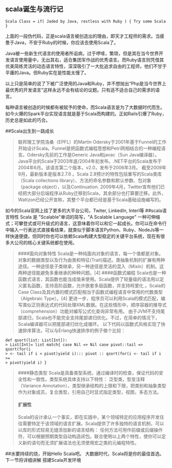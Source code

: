 ## scala诞生与流行记 #

```
Scala Class = if( Jaded by Java, restless with Ruby ) { Try some Scala }
```
上面的一段伪代码，正是scala语言被创造出的理由，即天才工程师的需求。当疲惫于Java，不安于Ruby的时候，你应该去使用Scala了。

Java被一些新生代语言的使用者所诟病，过于啰嗦，繁琐，但是其在当今世界开发语言使用量中，无出其右，适合集团军作战的优秀语言。而Ruby语言则凭借其优美简练灵活的动态语言特性，深深吸引了一大批追求自由的工程师，他们不甘于平庸的Java。但Ruby实在是性能太慢了。

以上只是简单的说了下被广泛使用的Java和Ruby，并不想抛出“Php是当今世界上最优秀的开发语言”这样永远不会有结论的议题。只有适不适合自己的需求的语言。

每种语言被创造的时候都有被赋予的使命，而Scala语言是为了大数据时代而生。如今火爆的Spark平台实现语言就是基于Scala而构建的。正如Rails引爆了Ruby，历史总是如此的巧合。



##Scala出生到一路成长 

> 联邦理工学院洛桑（EPFL）的Martin Odersky于2001年基于Funnel的工作开始设计Scala。Funnel是把函数式编程思想和Petri网相结合的一种编程语言。Odersky先前的工作是Generic Java和javac（Sun Java编译器）。Java平台的Scala于2003年底/2004年初发布。.NET平台的Scala发布于2004年6月。该语言第二个版本，v2.0，发布于2006年3月。
> 截至2009年9月，最新版本是版本2.7.6 。Scala 2.8预计的特性包括重写的Scala类库（Scala collections library）、方法的命名参数和默认参数、包对象（package object），以及Continuation.
> 2009年4月，Twitter宣布他们已经把大部分后端程序从Ruby迁移到Scala，其余部分也打算要迁移。此外， Wattzon已经公开宣称，其整个平台都已经是基于Scala基础设施编写的。

如今的Scala官网上挂了更多的大平台公司，Twiter, LinkedIn, Interl等
##scala语言特性 
Scala 是 "Scalable"单词的简写，"A Scalable Language" 一种可伸缩式；可攀登式或可升级式的语言，这意味着你可以和它一起成长。你可以在命令行中输入一行表达式直接看结果，就类似于脚本语言Python、Ruby、NodeJs等一样快速便捷。但同时你也可以依赖Scala构建大型稳定的关键平台系统，现在有很多大公司的核心关键系统都在使用。

> ####面向对象特性
> Scala是一种纯面向对象的语言，每一个值都是对象。对象的数据类型以及行为由类和特征(Trait)描述。类抽象机制的扩展有两种途径。一种途径是子类继承，另一种途径是灵活的混入（Mixin）机制。这两种途径能避免多重继承的种种问题。[4]
> ####函数式编程
> Scala也是一种函数式语言，其函数也能当成值来使用。Scala提供了轻量级的语法用以定义匿名函数，支持高阶函数，允许嵌套多层函数，并支持柯里化
> 。Scala的Case Class及其内置的模式匹配相当于函数式编程语言中常用的代数类型（Algebraic Type）。[4] 
> 更进一步，程序员可以利用Scala的模式匹配，编写类似正则表达式的代码处理XML数据。在这些情形中，顺序容器的推导式（comprehension）功能对编写公式化查询非常有用。
> 由于JVM不支持尾部递归，Scala也不能完全支持尾部递归优化。不过，在简单的情况下，Scala编译器可以把尾部递归优化成循环。
> 以下代码以函数式风格实现了快速排序算法，可以与Erlang快速排序的例子做个比较：

```
def qsort(list: List[Int]):
> List[Int]= list match{ case Nil => Nil case pivot::tail => qsort(for(i
> <- tail if i < pivot)yield i)::: pivot :: qsort(for(i <- tail if i >=
> pivot)yield i) } 
```

> ####静态类型 
> Scala是具备类型系统，通过编译时的检查，保证代码的安全性和一致性。类型系统具体支持以下特性：
> 泛型类，型变注释（Variance
> Annotation），类型继承结构的上限和下限，把类别和抽象类型作为对象成员，复合类型，引用自己时显式指定类型，视图，多态方法。
>#### 扩展性
> Scala的设计承认一个事实，即在实践中，某个领域特定的应用程序开发往往需要特定于该领域的语言扩展。Scala提供了许多独特的语言机制，可以以库的形式轻易无缝添加新的语言结构：
> 任何方法可用作前缀或后缀操作符，可以根据预期类型自动构造闭包。联合使用以上两个特性，使你可以定义新的语句而无须扩展语法也无须使用宏之类的元编程特性。

##水要持续的烧，开始Hello Scala吧。
大数据时代，Scala将是你的最佳首选。
下一节将详细讲解 搭建Scala开发环境